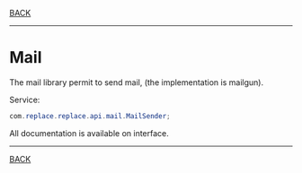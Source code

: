 [BACK](../table.md)

---

# Mail

The mail library permit to send mail, (the implementation is mailgun).

Service:

```java
com.replace.replace.api.mail.MailSender;
```

All documentation is available on interface.

---

[BACK](../table.md)